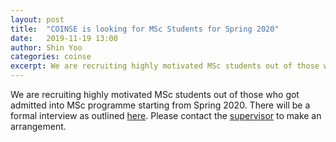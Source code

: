 ```yaml
---
layout: post
title:  "COINSE is looking for MSc Students for Spring 2020"
date:   2019-11-19 13:00
author: Shin Yoo
categories: coinse
excerpt: We are recruiting highly motivated MSc students out of those who got admitted into MSc programme starting from Spring 2020.
---
```


We are recruiting highly motivated MSc students out of those who got admitted into MSc programme starting from Spring 2020. There will be a formal interview as outlined [here](https://coinse.kaist.ac.kr/interviews). Please contact the [supervisor](mailto:shin.yoo@kaist.ac.kr) to make an arrangement.